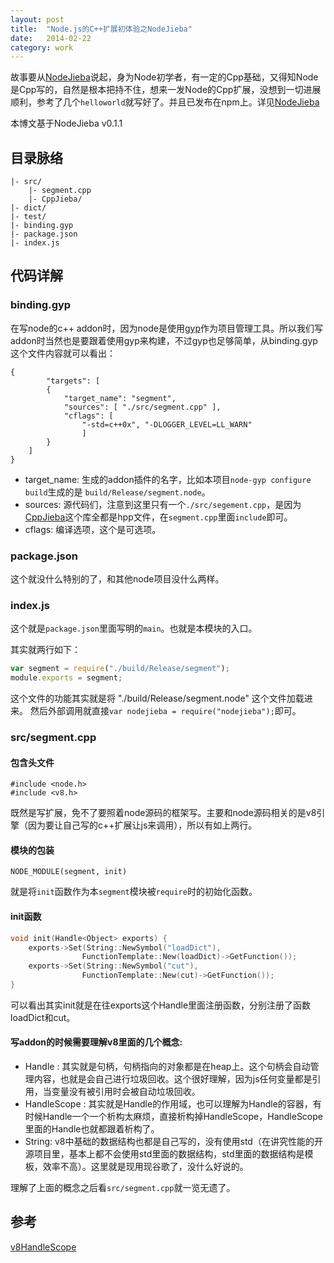 ```yaml
---
layout: post
title:  "Node.js的C++扩展初体验之NodeJieba"
date:   2014-02-22
category: work
---
```


故事要从[NodeJieba]说起，身为Node初学者，有一定的Cpp基础，又得知Node是Cpp写的，自然是根本把持不住，想来一发Node的Cpp扩展，没想到一切进展顺利，参考了几个`helloworld`就写好了。并且已发布在npm上。详见[NodeJieba]

本博文基于NodeJieba v0.1.1

## 目录脉络

```
|- src/
    |- segment.cpp
    |- CppJieba/ 
|- dict/
|- test/
|- binding.gyp
|- package.json
|- index.js
```

## 代码详解

### binding.gyp

在写node的c++ addon时，因为node是使用[gyp]作为项目管理工具。所以我们写addon时当然也是要跟着使用gyp来构建，不过gyp也足够简单，从binding.gyp这个文件内容就可以看出：

```
{
        "targets": [
        {
            "target_name": "segment",
            "sources": [ "./src/segment.cpp" ],
            "cflags": [
                "-std=c++0x", "-DLOGGER_LEVEL=LL_WARN"
                ]
        }
    ]
}
```

* target_name: 生成的addon插件的名字，比如本项目`node-gyp configure build`生成的是 `build/Release/segment.node`。
* sources: 源代码们，注意到这里只有一个`./src/segement.cpp`，是因为[CppJieba]这个库全都是hpp文件，在`segment.cpp`里面`include`即可。
* cflags: 编译选项，这个是可选项。

### package.json

这个就没什么特别的了，和其他node项目没什么两样。


### index.js

这个就是`package.json`里面写明的`main`。也就是本模块的入口。

其实就两行如下：

```js
var segment = require("./build/Release/segment");
module.exports = segment;
```

这个文件的功能其实就是将 "./build/Release/segment.node" 这个文件加载进来。
然后外部调用就直接`var nodejieba = require("nodejieba");`即可。

### src/segment.cpp

#### 包含头文件

```
#include <node.h>
#include <v8.h>
```

既然是写扩展，免不了要照着node源码的框架写。主要和node源码相关的是v8引擎（因为要让自己写的c++扩展让js来调用），所以有如上两行。

#### 模块的包装

`NODE_MODULE(segment, init)`

就是将`init`函数作为本`segment`模块被`require`时的初始化函数。

#### init函数

```cpp
void init(Handle<Object> exports) {
    exports->Set(String::NewSymbol("loadDict"),
                FunctionTemplate::New(loadDict)->GetFunction());
    exports->Set(String::NewSymbol("cut"),
                FunctionTemplate::New(cut)->GetFunction());
}
```

可以看出其实init就是在往exports这个Handle里面注册函数，分别注册了函数loadDict和cut。


#### 写addon的时候需要理解v8里面的几个概念:

* Handle : 其实就是句柄，句柄指向的对象都是在heap上。这个句柄会自动管理内容，也就是会自己进行垃圾回收。这个很好理解，因为js任何变量都是引用，当变量没有被引用时会被自动垃圾回收。
* HandleScope : 其实就是Handle的作用域，也可以理解为Handle的容器，有时候Handle一个一个析构太麻烦，直接析构掉HandleScope，HandleScope里面的Handle也就都跟着析构了。
* String: v8中基础的数据结构也都是自己写的，没有使用std（在讲究性能的开源项目里，基本上都不会使用std里面的数据结构，std里面的数据结构是模板，效率不高）。这里就是现用现谷歌了，没什么好说的。

理解了上面的概念之后看`src/segment.cpp`就一览无遗了。

## 参考

[v8HandleScope]


[NodeJieba]:https://github.com/yanyiwu/nodejieba
[CppJieba]:https://github.com/yanyiwu/cppjieba
[gyp]:http://en.wikipedia.org/wiki/Generate_Your_Projects
[v8HandleScope]:http://blog.csdn.net/feiyinzilgd/article/details/8249180

